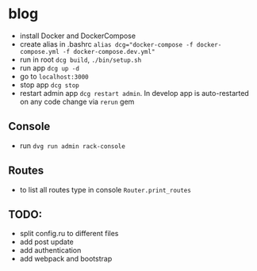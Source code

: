 # blog

- install Docker and DockerCompose
- create alias in .bashrc `alias dcg="docker-compose -f docker-compose.yml -f docker-compose.dev.yml"`
- run in root `dcg build`, `./bin/setup.sh`
- run app `dcg up -d`
- go to `localhost:3000`
- stop app `dcg stop`
- restart admin app `dcg restart admin`. In develop app is auto-restarted on any code change via `rerun` gem

## Console
- run `dvg run admin rack-console`

## Routes
- to list all routes type in console `Router.print_routes`

## TODO:
- split config.ru to different files
- add post update
- add authentication
- add webpack and bootstrap